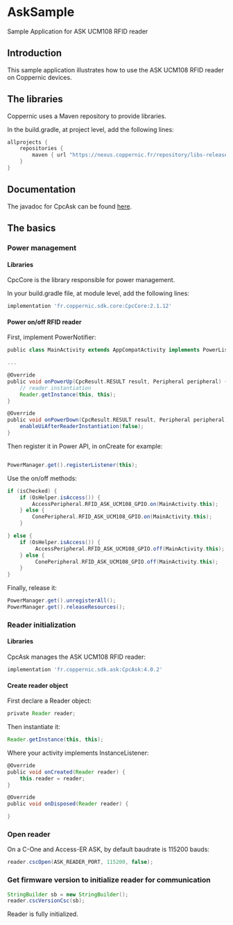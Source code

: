# AskSample
Sample Application for ASK UCM108 RFID reader

Introduction
------------
This sample application illustrates how to use the ASK UCM108 RFID reader on Coppernic devices.

The libraries
-------------

Coppernic uses a Maven repository to provide libraries.

In the build.gradle, at project level, add the following lines:

```groovy
allprojects {
    repositories {                
        maven { url "https://nexus.coppernic.fr/repository/libs-release" }
    }
}
```
Documentation
-------------

The javadoc for CpcAsk can be found [here](https://nexus.coppernic.fr/repository/libs-release-coppernic/fr/coppernic/sdk/ask/CpcAsk/4.0.2/CpcAsk-4.0.2-javadoc.jar).

The basics
----------
### Power management

#### Libraries
CpcCore is the library responsible for power management.

In your build.gradle file, at module level, add the following lines:

```groovy
implementation 'fr.coppernic.sdk.core:CpcCore:2.1.12'
```
#### Power on/off RFID reader

First, implement PowerNotifier:

``` groovy
public class MainActivity extends AppCompatActivity implements PowerListener

...

@Override
public void onPowerUp(CpcResult.RESULT result, Peripheral peripheral) {
	// reader instantiation
	Reader.getInstance(this, this);
}

@Override
public void onPowerDown(CpcResult.RESULT result, Peripheral peripheral) {
	enableUiAfterReaderInstantiation(false);
}

```
Then register it in Power API, in onCreate for example:

```groovy

PowerManager.get().registerListener(this);

```
Use the on/off methods:

```groovy
if (isChecked) {
    if (OsHelper.isAccess()) {
        AccessPeripheral.RFID_ASK_UCM108_GPIO.on(MainActivity.this);
    } else {
        ConePeripheral.RFID_ASK_UCM108_GPIO.on(MainActivity.this);
    }

} else {
    if (OsHelper.isAccess()) {
         AccessPeripheral.RFID_ASK_UCM108_GPIO.off(MainActivity.this);
    } else {
         ConePeripheral.RFID_ASK_UCM108_GPIO.off(MainActivity.this);
    }
}
```

Finally, release it:

```groovy
PowerManager.get().unregisterAll();
PowerManager.get().releaseResources();
```

### Reader initialization
#### Libraries
CpcAsk manages the ASK UCM108 RFID reader:

```groovy
implementation 'fr.coppernic.sdk.ask:CpcAsk:4.0.2'
```

#### Create reader object
First declare a Reader object:

```groovy
private Reader reader;
```
Then instantiate it:

```groovy
Reader.getInstance(this, this);
```

Where your activity implements InstanceListener<Reader>:

```groovy
@Override
public void onCreated(Reader reader) {
    this.reader = reader;    
}

@Override
public void onDisposed(Reader reader) {

}
```

### Open reader
On a C-One and Access-ER ASK, by default baudrate is 115200 bauds:

```groovy
reader.cscOpen(ASK_READER_PORT, 115200, false);
```

### Get firmware version to initialize reader for communication

```groovy
StringBuilder sb = new StringBuilder();
reader.cscVersionCsc(sb);
```
Reader is fully initialized.
